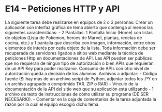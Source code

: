 # E14 – Peticiones HTTP y API
 La siguiente tarea debe realizarse en equipos de 2 o 3 personas:  Crear un aplicación con interfaz gráfica de tema abierto que contenga al menos las siguientes características:  - 2 Pantallas: 1 Pantalla Inicio (Home) con listas de objetos (Lista de Pokemon, heroes de Marvel, plantas, recetas de cocina, etc.) y 1 pantalla que describa con imagen, información, entre otros elementos de interés por cada objeto de la lista.  Toda información debe ser recuperada de servidores ligados a sitios web mediante la técnica de peticiones Http en documentaciones de API.  Las API pueden ser públicas que no requieran de ningún tipo de autorización o bien APIs que requieran de un API Key para poder realizarse. Consumo de APIs con otro nivel de autorización queda a decisión de los alumnos.  Archivos a adjuntar: - Código fuente (Si hay más de un archivo script de Python, adjuntar todos los .PY en un archivo agrupado o comprimido TAR, ZIP o RAR) - Vínculo de la documentación de la API del sitio web que su aplicación está utilizando - 1 archivo de texto de instrucciones de cómo utilizar su programa (DE SER NECESARIO). - Comentar en la caja de comentarios de la tarea adjuntada la razón por la cual el equipo escogió dicho tema.
